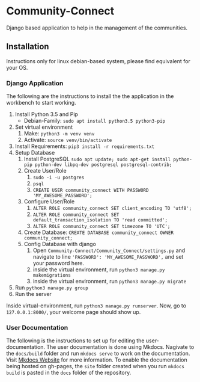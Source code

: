 # Community-Connect

Django based application to help in the management of the communities.

## Installation

Instructions only for linux debian-based system,
please find equivalent for your OS.

### Django Application

The following are the instructions to install the the application in the workbench to start working.

1. Install Python 3.5 and Pip
    - Debian-Family: `sudo apt install python3.5 python3-pip`
2. Set virtual environment
    1. Make: `python3 -m venv venv`
    2. Activate: `source venv/bin/activate`
3. Install Requirements: `pip3 install -r requirements.txt`
4. Setup Database
    1. Install PostgreSQL
    `sudo apt update; sudo apt-get install python-pip python-dev libpq-dev postgresql postgresql-contrib;`
    2. Create User/Role
        1. `sudo -i -u postgres`
        2. `psql`
        3. `CREATE USER community_connect WITH PASSWORD 'MY_AWESOME_PASSWORD';`
    3. Configure User/Role
        1. `ALTER ROLE community_connect SET client_encoding TO 'utf8';`
        2. `ALTER ROLE community_connect SET default_transaction_isolation TO 'read committed';`
        3. `ALTER ROLE community_connect SET timezone TO 'UTC';`
    4. Create Database: `CREATE DATABASE community_connect OWNER community_connect;`
    5. Config Database with django
        1. Open `Community-Connect/Community_Connect/settings.py` and navigate to line `'PASSWORD': 'MY_AWESOME_PASSWORD',` and set your password here.
        2. inside the virtual environment, run `python3 manage.py makemigrations`
        3. inside the virtual environment, run `python3 manage.py migrate`
5. Run `python3 manage.py group`
6. Run the server

Inside virtual-environment, run `python3 manage.py runserver`.
Now, go to `127.0.0.1:8000/`, your welcome page should show up.

### User Documentation

The following is the instructions to set up for editing the user-documentation.
The user documentation is done using Mkdocs.
Nagivate to the `docs/build` folder and run `mkdocs serve` to work on the documentation.
Visit [Mkdocs Website](http://www.mkdocs.org) for more information.
To enable the documentation being hosted on gh-pages, the `site` folder created when you run `mkdocs build`
is pasted in the `docs` folder of the repository.
